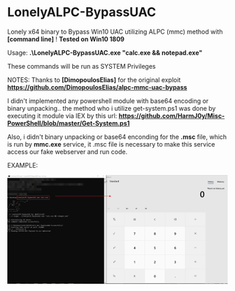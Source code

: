 # LonelyALPC-BypassUAC
Lonely x64 binary to Bypass Win10 UAC utilizing ALPC (mmc) method with **[command line]** !
**Tested on Win10 1809** 

Usage: **.\LonelyALPC-BypassUAC.exe "calc.exe && notepad.exe"** 

These commands will be run as SYSTEM Privileges

NOTES:
Thanks to **[DimopoulosElias]** for the original exploit
**https://github.com/DimopoulosElias/alpc-mmc-uac-bypass** 

I didn't implemented any powershell module with base64 encoding or binary unpacking.. the method who i utilize get-system.ps1 was done by executing it module via IEX by this url: 
**https://github.com/HarmJ0y/Misc-PowerShell/blob/master/Get-System.ps1** 

Also, i didn't binary unpacking or base64 enconding for the **.msc**  file, which is run by **mmc.exe**  service, it .msc file is necessary to make this service access our fake webserver and run code.

EXAMPLE:

![alt text](calc.png)
